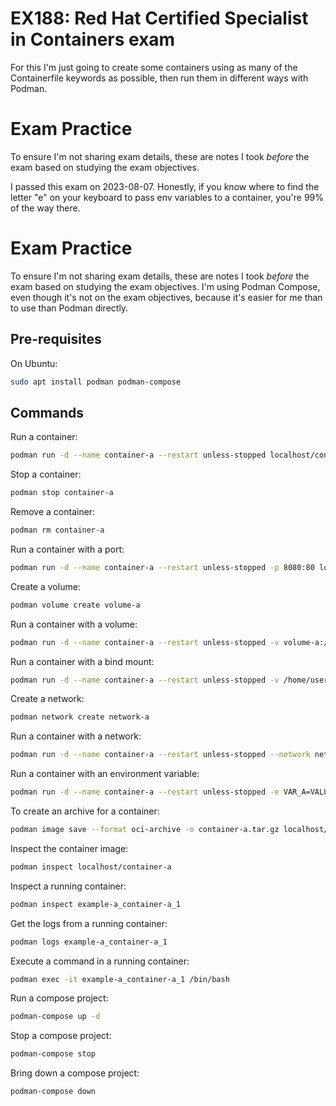# EX188: Red Hat Certified Specialist in Containers exam
For this I'm just going to create some containers using as many of the Containerfile keywords as possible, then run them in different ways with Podman.  


# Exam Practice
To ensure I'm not sharing exam details, these are notes I took *before* the exam based on studying the exam objectives.

I passed this exam on 2023-08-07. Honestly, if you know where to find the letter "e" on your keyboard to pass env variables to a container, you're 99% of the way there.  

# Exam Practice
To ensure I'm not sharing exam details, these are notes I took *before* the exam based on studying the exam objectives.
I'm using Podman Compose, even though it's not on the exam objectives, because it's easier for me than to use than Podman directly.

## Pre-requisites
On Ubuntu:
```bash
sudo apt install podman podman-compose
```

## Commands
Run a container:
```bash
podman run -d --name container-a --restart unless-stopped localhost/container-a
```

Stop a container:
```bash
podman stop container-a
```

Remove a container:
```bash
podman rm container-a
```

Run a container with a port:
```bash
podman run -d --name container-a --restart unless-stopped -p 8080:80 localhost/container-a
```

Create a volume:
```bash
podman volume create volume-a
```

Run a container with a volume:
```bash
podman run -d --name container-a --restart unless-stopped -v volume-a:/data localhost/container-a
```

Run a container with a bind mount:
```bash
podman run -d --name container-a --restart unless-stopped -v /home/user/data:/data localhost/container-a
```

Create a network:
```bash
podman network create network-a
```

Run a container with a network:
```bash
podman run -d --name container-a --restart unless-stopped --network network-a localhost/container-a
```

Run a container with an environment variable:
```bash
podman run -d --name container-a --restart unless-stopped -e VAR_A=VALUE_A localhost/container-a
```

To create an archive for a container:
```bash
podman image save --format oci-archive -o container-a.tar.gz localhost/container-a
```

Inspect the container image:
```bash
podman inspect localhost/container-a
```

Inspect a running container:
```bash
podman inspect example-a_container-a_1
```

Get the logs from a running container:
```bash
podman logs example-a_container-a_1
```

Execute a command in a running container:
```bash
podman exec -it example-a_container-a_1 /bin/bash
```

Run a compose project:
```bash
podman-compose up -d
```

Stop a compose project:
```bash
podman-compose stop
```

Bring down a compose project:
```bash
podman-compose down
```